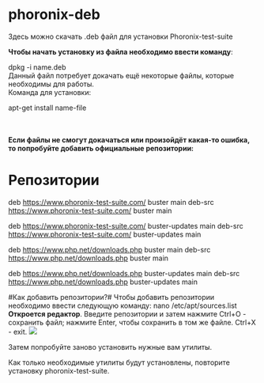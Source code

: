 # phoronix-deb #
Здесь можно скачать .deb файл для установки Phoronix-test-suite

<b>Чтобы начать установку из файла необходимо ввести команду</b>:

dpkg -i name.deb
<br>
Данный файл потребует докачать ещё некоторые файлы, которые необходимы для работы.<br>
Команда для установки: <p>apt-get install name-file</p>
<br>  
<b>Если файлы не смогут докачаться или произойдёт какая-то ошибка, то попробуйте добавить официальные репозитории:</b>

# Репозитории #
deb https://www.phoronix-test-suite.com/ buster main
deb-src https://www.phoronix-test-suite.com/ buster main

deb https://www.phoronix-test-suite.com/ buster-updates main
deb-src https://www.phoronix-test-suite.com/ buster-updates main

deb https://www.php.net/downloads.php buster main
deb-src https://www.php.net/downloads.php buster main

deb https://www.php.net/downloads.php buster-updates main
deb-src https://www.php.net/downloads.php buster-updates main

#Как добавить репозитории?#
Чтобы добавить репозитории необходимо ввести следующую команду:
nano /etc/apt/sources.list <br>
<b>Откроется редактор</b>. Введите репозитории и затем нажмите Ctrl+O - сохранить файл; нажмите Enter, чтобы сохранить в том же файле.
Ctrl+X - exit.
<img src="https://musaamin.web.id/wp-content/uploads/2019/04/01.cara-setting-repository-debian-9-server_apt-sources-list-min.jpg">

Затем попробуйте заново установить нужные вам утилиты.

Как только необходимые утилиты будут установлены, повторите установку phoronix-test-suite.
